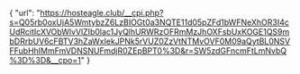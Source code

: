 {
  "url": "https://hosteagle.club/__cpi.php?s=Q05rb0oxUjA5WmtybzZ6LzBIOGt0a3NQTE11d05pZFd1bWFNeXhOR3I4cUdRcitIcXVObWlvVlZIb0lac1JyQlhURWRzOFRmMzJhOXFsbUxKOGE1QS9mbDRrbUV6cFBTV3hZaWxIekJPNk5rVUZ0ZzVtNTMvOVF0M09aQytBL0NSVFFubHhIMmFmVDNSNUFmdjR0ZEpBPT0%3D&r=SW5zdGFncmFtLmNvbQ%3D%3D&__cpo=1"
}
